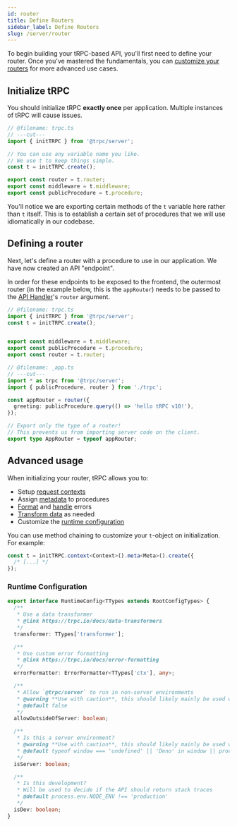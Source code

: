 ```yaml
---
id: router
title: Define Routers
sidebar_label: Define Routers
slug: /server/router
---
```


To begin building your tRPC-based API, you'll first need to define your router. Once you've mastered the fundamentals, you can [customize your routers](#advanced-usage) for more advanced use cases.

## Initialize tRPC

You should initialize tRPC **exactly once** per application. Multiple instances of tRPC will cause issues.

```ts twoslash title='server/trpc.ts'
// @filename: trpc.ts
// ---cut---
import { initTRPC } from '@trpc/server';

// You can use any variable name you like.
// We use t to keep things simple.
const t = initTRPC.create();

export const router = t.router;
export const middleware = t.middleware;
export const publicProcedure = t.procedure;
```

You'll notice we are exporting certain methods of the `t` variable here rather than `t` itself. This is to establish a certain set of procedures that we will use idiomatically in our codebase.

## Defining a router

Next, let's define a router with a procedure to use in our application. We have now created an API "endpoint".

In order for these endpoints to be exposed to the frontend, the outermost router (in the example below, this is the `appRouter`) needs to be passed to the [API Handler](/docs/api-handler)'s `router` argument.

```ts twoslash title="server/_app.ts"
// @filename: trpc.ts
import { initTRPC } from '@trpc/server';
const t = initTRPC.create();


export const middleware = t.middleware;
export const publicProcedure = t.procedure;
export const router = t.router;

// @filename: _app.ts
// ---cut---
import * as trpc from '@trpc/server';
import { publicProcedure, router } from './trpc';

const appRouter = router({
  greeting: publicProcedure.query(() => 'hello tRPC v10!'),
});

// Export only the type of a router!
// This prevents us from importing server code on the client.
export type AppRouter = typeof appRouter;
```

## Advanced usage

When initializing your router, tRPC allows you to:

- Setup [request contexts](/docs/context)
- Assign [metadata](/docs/metadata) to procedures
- [Format](/docs/error-formatting) and [handle](/docs/error-handling) errors
- [Transform data](/docs/data-transformers) as needed
- Customize the [runtime configuration](#runtime-configuration)

You can use method chaining to customize your `t`-object on initialization. For example:

```ts
const t = initTRPC.context<Context>().meta<Meta>().create({
  /* [...] */
});
```

### Runtime Configuration

```ts
export interface RuntimeConfig<TTypes extends RootConfigTypes> {
  /**
   * Use a data transformer
   * @link https://trpc.io/docs/data-transformers
   */
  transformer: TTypes['transformer'];

  /**
   * Use custom error formatting
   * @link https://trpc.io/docs/error-formatting
   */
  errorFormatter: ErrorFormatter<TTypes['ctx'], any>;

  /**
   * Allow `@trpc/server` to run in non-server environments
   * @warning **Use with caution**, this should likely mainly be used within testing.
   * @default false
   */
  allowOutsideOfServer: boolean;

  /**
   * Is this a server environment?
   * @warning **Use with caution**, this should likely mainly be used within testing.
   * @default typeof window === 'undefined' || 'Deno' in window || process.env.NODE_ENV === 'test'
   */
  isServer: boolean;

  /**
   * Is this development?
   * Will be used to decide if the API should return stack traces
   * @default process.env.NODE_ENV !== 'production'
   */
  isDev: boolean;
}
```
